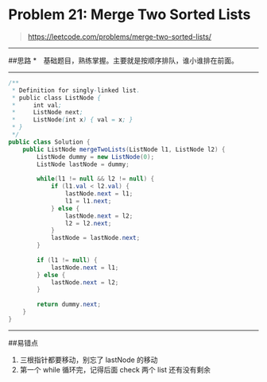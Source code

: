 # Problem 21: Merge Two Sorted Lists

> https://leetcode.com/problems/merge-two-sorted-lists/

-------
##思路
*　基础题目，熟练掌握。主要就是按顺序排队，谁小谁排在前面。

-------
```java
/**
 * Definition for singly-linked list.
 * public class ListNode {
 *     int val;
 *     ListNode next;
 *     ListNode(int x) { val = x; }
 * }
 */
public class Solution {
    public ListNode mergeTwoLists(ListNode l1, ListNode l2) {
        ListNode dummy = new ListNode(0);
        ListNode lastNode = dummy;
        
        while(l1 != null && l2 != null) {
            if (l1.val < l2.val) {
                lastNode.next = l1;
                l1 = l1.next;
            } else {
                lastNode.next = l2;
                l2 = l2.next;
            }
            lastNode = lastNode.next;
        }
        
        if (l1 != null) {
            lastNode.next = l1;
        } else {
            lastNode.next = l2;
        }
        
        return dummy.next;
    }
}
```
------
##易错点
1. 三根指针都要移动，别忘了 lastNode 的移动
2. 第一个 while 循环完，记得后面 check 两个 list 还有没有剩余



























